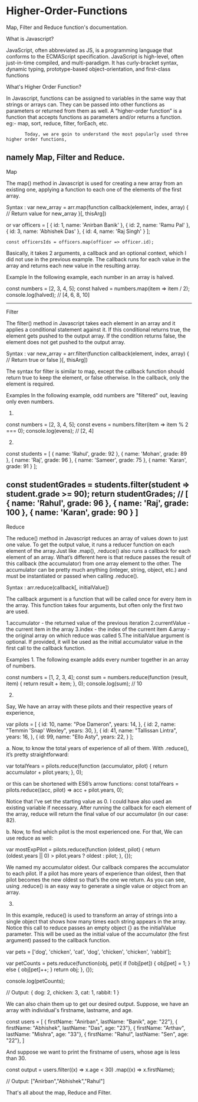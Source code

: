 # Higher-Order-Functions
Map, Filter and Reduce function's documentation.


What is Javascript?

JavaScript, often abbreviated as JS, is a programming language that conforms to the 
ECMAScript specification. JavaScript is high-level, often just-in-time compiled, and 
multi-paradigm. It has curly-bracket syntax, dynamic typing, prototype-based 
object-orientation, and first-class functions



What's Higher Order Function?

In Javascript, functions can be assigned to variables in the same way that strings 
or arrays can. They can be passed into other functions as parameters or returned 
from them as well. A “higher-order function” is a function that accepts functions as 
parameters and/or returns a function.
eg:- map, sort, reduce, filter, forEach, etc.

           Today, we are goin to understand the most popularly used three higher order functions,
namely Map, Filter and Reduce.
--------------------------------------------------------------------------------------------------------------------


Map 

The map() method in Javascript is used for creating a new array from an 
existing one, applying a function to each one of the elements of the 
first array.

Syntax :
	var new_array = arr.map(function callback(element, index, array) {
   	 // Return value for new_array
	}[, thisArg])

or
        var officers = [
	  { id: 1, name: 'Anirban Banik' },
	  { id: 2, name: 'Ramu Pal' },
	  { id: 3, name: 'Abhishek Das' },
	  { id: 4, name: 'Raj Singh' }
	];

	const officersIds = officers.map(officer => officer.id);


Basically, it takes 2 arguments, a callback and an optional context, which I 
did not use in the previous example. The callback runs for each value in the 
array and returns each new value in the resulting array.

Example
In the following example, each number in an array is halved.

const numbers = [2, 3, 4, 5];
const halved = numbers.map(item => item / 2);
console.log(halved); // [4, 6, 8, 10]

----------------------------------------------------------------------------------------------------------------------
Filter

The filter() method in Javascript takes each element in an array and it 
applies a conditional statement against it. If this conditional returns 
true, the element gets pushed to the output array. If the condition 
returns false, the element does not get pushed to the output array.

Syntax :
	var new_array = arr.filter(function callback(element, index, array) {
	    // Return true or false
	}[, thisArg])

The syntax for filter is similar to map, except the callback function should return 
true to keep the element, or false otherwise. In the callback, only the element is 
required.

Examples
In the following example, odd numbers are "filtered" out, leaving only even numbers.

1. 
const numbers = [2, 3, 4, 5];
const evens = numbers.filter(item => item % 2 === 0);
console.log(evens); // [2, 4]

2. 
const students = [
  { name: 'Rahul', grade: 92 },
  { name: 'Mohan', grade: 89 },
  { name: 'Raj', grade: 96 },
  { name: 'Sameer', grade: 75 },
  { name: 'Karan', grade: 91 }
];

const studentGrades = students.filter(student => student.grade >= 90);
return studentGrades; // [ { name: 'Rahul', grade: 96 }, 
			   { name: 'Raj', grade: 100 }, 
			   { name: 'Karan', grade: 90 } ]
------------------------------------------------------------------------------------------------------------------------
Reduce

The reduce() method in Javascript reduces an array of values down to just
one value. To get the output value, it runs a reducer function on each 
element of the array.Just like .map(), .reduce() also runs a callback for each 
element of an array. What’s different here is that reduce passes the result of this 
callback (the accumulator) from one array element to the other.
The accumulator can be pretty much anything (integer, string, object, etc.) and must 
be instantiated or passed when calling .reduce().

Syntax :
	arr.reduce(callback[, initialValue])

The callback argument is a function that will be called once for every item in the 
array. This function takes four arguments, but often only the first two are used.

1.accumulator - the returned value of the previous iteration
2.currentValue - the current item in the array
3.index - the index of the current item
4.array - the original array on which reduce was called
5.The initialValue argument is optional. If provided, it will be used as the initial 
accumulator value in the first call to the callback function.

Examples
1.
The following example adds every number together in an array of numbers.

const numbers = [1, 2, 3, 4];
const sum = numbers.reduce(function (result, item) {
  return result + item;
}, 0);
console.log(sum); // 10

2.
Say, We have an array with these pilots and their respective years of experience,

var pilots = [
  {
    id: 10,
    name: "Poe Dameron",
    years: 14,
  },
  {
    id: 2,
    name: "Temmin 'Snap' Wexley",
    years: 30,
  },
  {
    id: 41,
    name: "Tallissan Lintra",
    years: 16,
  },
  {
    id: 99,
    name: "Ello Asty",
    years: 22,
  }
];

a.
Now, to know the total years of experience of all of them. With .reduce(), it’s 
pretty straightforward:

var totalYears = pilots.reduce(function (accumulator, pilot) {
  return accumulator + pilot.years;
}, 0);

or this can be shortened with ES6’s arrow functions:
const totalYears = pilots.reduce((acc, pilot) => acc + pilot.years, 0);

Notice that I’ve set the starting value as 0. I could have also used an existing 
variable if necessary. After running the callback for each element of the array, 
reduce will return the final value of our accumulator (in our case: 82).

b.
Now, to find which pilot is the most experienced one. For that, We can use reduce as 
well:

var mostExpPilot = pilots.reduce(function (oldest, pilot) {
  return (oldest.years || 0) > pilot.years ? oldest : pilot;
}, {});

We named my accumulator oldest. Our callback compares the accumulator to each pilot. 
If a pilot has more years of experience than oldest, then that pilot becomes the new 
oldest so that’s the one we return.
As you can see, using .reduce() is an easy way to generate a single value or object 
from an array.


3.
In this example, reduce() is used to transform an array of strings into a single 
object that shows how many times each string appears in the array. Notice this call 
to reduce passes an empty object {} as the initialValue parameter. This will be used 
as the initial value of the accumulator (the first argument) passed to the callback 
function.

var pets = ['dog', 'chicken', 'cat', 'dog', 'chicken', 'chicken', 'rabbit'];

var petCounts = pets.reduce(function(obj, pet){
    if (!obj[pet]) {
        obj[pet] = 1;
    } else {
        obj[pet]++;
    }
    return obj;
}, {});

console.log(petCounts); 

//
Output:
 { 
    dog: 2, 
    chicken: 3, 
    cat: 1, 
    rabbit: 1 
 }
 


We can also chain them up to get our desired output.
Suppose, we have an array with individual's firstname, lastname, and age.

const users = [
{ firstName: "Anirban", lastName: "Banik", age: "22"},
{ firstName: "Abhishek", lastName: "Das", age: "23"},
{ firstName: "Arthav", lastName: "Mishra", age: "33"},
{ firstName: "Rahul", lastName: "Sen", age: "22"},
 ]

And suppose we want to print the firstname of users, whose age is less than 30.

const output =
users.filter((x) => x.age < 30)
.map((x) => x.firstName);

//
Output:
 ["Anirban","Abhishek","Rahul"]
 
 That's all about the map, Reduce and Filter.
